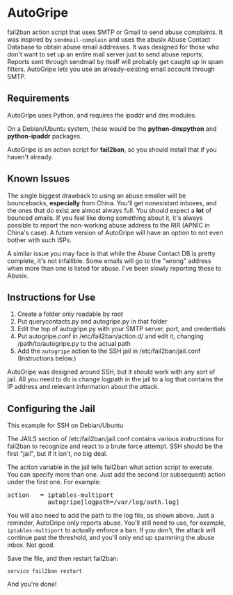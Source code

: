 AutoGripe
=========

fail2ban action script that uses SMTP or Gmail to send abuse complaints. It was inspired by ```sendmail-complain``` and uses the abusix Abuse Contact Database to obtain abuse email addresses. It was designed for those who don't want to set up an entire mail server just to send abuse reports; Reports sent through sendmail by itself will probably get caught up in spam filters. AutoGripe lets you use an already-existing email account through SMTP.

Requirements
------------

AutoGripe uses Python, and requires the ipaddr and dns modules. 

On a Debian/Ubuntu system, these would be the **python-dnspython** and **python-ipaddr** packages.

AutoGripe is an action script for **fail2ban**, so you should install that if you haven't already.

Known Issues
------------

The single biggest drawback to using an abuse emailer will be bouncebacks, **especially** from China. You'll get nonexistant inboxes, and the ones that do exist are almost always full. You should expect a **lot** of bounced emails. If you feel like doing something about it, it's always possible to report the non-working abuse address to the RIR (APNIC in China's case). A future version of AutoGripe will have an option to not even bother with such ISPs.

A similar issue you may face is that while the Abuse Contact DB is pretty complete, it's not infallible. Some emails will go to the "wrong" address when more than one is listed for abuse. I've been slowly reporting these to Abusix.

Instructions for Use
--------------------

1. Create a folder only readable by root
2. Put querycontacts.py and autogripe.py in that folder
3. Edit the top of autogripe.py with your SMTP server, port, and credentials
4. Put autogripe.conf in /etc/fail2ban/action.d/ and edit it, changing /path/to/autogripe.py to the actual path
5. Add the ```autogripe``` action to the SSH jail in /etc/fail2ban/jail.conf (Instructions below.)

AutoGripe was designed around SSH, but it should work with any sort of jail. All you need to do is change logpath in the jail to a log that contains the IP address and relevant information about the attack.

Configuring the Jail
-------------------

This example for SSH on Debian/Ubuntu

The JAILS section of /etc/fail2ban/jail.conf contains various instructions for fail2ban to recognize and react to a brute force attempt. SSH should be the first "jail", but if it isn't, no big deal. 

The action variable in the jail tells fail2ban what action script to execute. You can specify more than one. Just add the second (or subsequent) action under the first one. For example:

<pre>action   = iptables-multiport
           autogripe[logpath=/var/log/auth.log]</pre>

You will also need to add the path to the log file, as shown above. Just a reminder, AutoGripe only reports abuse. You'll still need to use, for example, `iptables-multiport` to actually enforce a ban. If you don't, the attack will continue past the threshold, and you'll only end up spamming the abuse inbox. Not good.

Save the file, and then restart fail2ban:

```service fail2ban restart```

And you're done!

